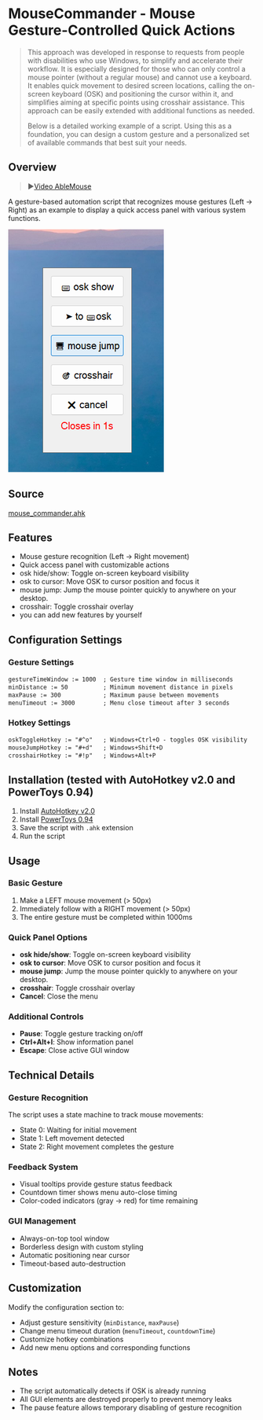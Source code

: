 # MouseCommander - Mouse Gesture-Controlled Quick Actions

>This approach was developed in response to requests from people with disabilities who use Windows, to simplify and accelerate their workflow. It is especially designed for those who can only control a mouse pointer (without a regular mouse) and cannot use a keyboard. It enables quick movement to desired screen locations, calling the on-screen keyboard (OSK) and positioning the cursor within it, and simplifies aiming at specific points using crosshair assistance.
This approach can be easily extended with additional functions as needed.
> 
> Below is a detailed working example of a script. Using this as a foundation, you can design a custom gesture and a personalized set of available commands that best suit your needs.

## Overview
>▶️[Video AbleMouse](https://youtu.be/VQCHKfXjh-w)
> 
A gesture-based automation script that recognizes mouse gestures (Left → Right) as an example to display a quick access panel with various system functions.



![Screenshot](./media/mouse_commander_screenshot.png)

## Source
[mouse_commander.ahk](./mouse_сommander.ahk)

## Features
- Mouse gesture recognition (Left → Right movement)
- Quick access panel with customizable actions
- osk hide/show: Toggle on-screen keyboard visibility
- osk to cursor: Move OSK to cursor position and focus it
- mouse jump: Jump the mouse pointer quickly to anywhere on your desktop.
- crosshair: Toggle crosshair overlay
- you can add new features by yourself

## Configuration Settings

### Gesture Settings
```autohotkey
gestureTimeWindow := 1000  ; Gesture time window in milliseconds
minDistance := 50          ; Minimum movement distance in pixels
maxPause := 300            ; Maximum pause between movements
menuTimeout := 3000        ; Menu close timeout after 3 seconds
```

### Hotkey Settings
```autohotkey
oskToggleHotkey := "#^o"   ; Windows+Ctrl+O - toggles OSK visibility
mouseJumpHotkey := "#+d"   ; Windows+Shift+D
crosshairHotkey := "#!p"   ; Windows+Alt+P
```

## Installation (tested with AutoHotkey v2.0 and PowerToys 0.94)
1. Install [AutoHotkey v2.0](https://www.autohotkey.com/)
2. Install [PowerToys 0.94](https://github.com/microsoft/PowerToys/releases/tag/v0.94.0)
2. Save the script with `.ahk` extension
3. Run the script

## Usage

### Basic Gesture
1. Make a LEFT mouse movement (> 50px)
2. Immediately follow with a RIGHT movement (> 50px)
3. The entire gesture must be completed within 1000ms

### Quick Panel Options
- **osk hide/show**: Toggle on-screen keyboard visibility
- **osk to cursor**: Move OSK to cursor position and focus it
- **mouse jump**: Jump the mouse pointer quickly to anywhere on your desktop.
- **crosshair**: Toggle crosshair overlay
- **Cancel**: Close the menu

### Additional Controls
- **Pause**: Toggle gesture tracking on/off
- **Ctrl+Alt+I**: Show information panel
- **Escape**: Close active GUI window

## Technical Details

### Gesture Recognition
The script uses a state machine to track mouse movements:
- State 0: Waiting for initial movement
- State 1: Left movement detected
- State 2: Right movement completes the gesture

### Feedback System
- Visual tooltips provide gesture status feedback
- Countdown timer shows menu auto-close timing
- Color-coded indicators (gray → red) for time remaining

### GUI Management
- Always-on-top tool window
- Borderless design with custom styling
- Automatic positioning near cursor
- Timeout-based auto-destruction

## Customization
Modify the configuration section to:
- Adjust gesture sensitivity (`minDistance`, `maxPause`)
- Change menu timeout duration (`menuTimeout`, `countdownTime`)
- Customize hotkey combinations
- Add new menu options and corresponding functions


## Notes
- The script automatically detects if OSK is already running
- All GUI elements are destroyed properly to prevent memory leaks
- The pause feature allows temporary disabling of gesture recognition